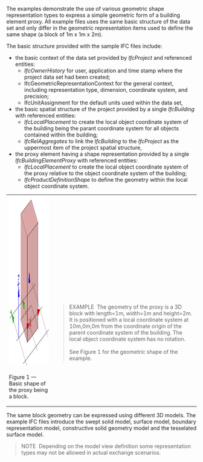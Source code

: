 The examples demonstrate the use of various geometric shape representation types to express a simple geometric form of a building element proxy. All example files uses the same basic structure of the data set and only differ in the geometric representation items used to define the same shape (a block of 1m x 1m x 2m).

The basic structure provided with the sample IFC files include:

* the basic context of the data set provided by _IfcProject_ and referenced entities: 
    *  _IfcOwnerHistory_ for user, application and time stamp where the project data set had been created; 
    *  IfcGeometricRepresentationContext for the general context, including representation type, dimension, coordinate system, and precision; 
    *  IfcUnitAssignment for the default units used within the data set, 
* the basic spatial structure of the project provided by a single _IfcBuilding_ with referenced entities: 
    *  _IfcLocalPlacement_ to create the local object coordinate system of the building being the parant coordinate system for all objects contained within the building; 
    *  _IfcRelAggregates_ to link the _IfcBuilding_ to the _IfcProject_ as the uppermost item of the project spatial structure, 
* the proxy element having a shape representation provided by a single _IfcBuildingElementProxy_ with referenced entities: 
    *  _IfcLocalPlacement_ to create the local object coordinate system of the proxy relative to the object coordinate system of the building; 
    *  _IfcProductDefinitionShape_ to define the geometry within the local object coordinate system. 

<table summary="basic shape">
  <tr>
    <td><img src="../../figures/examples/basic_shape_fig-1.png" width="500" height="450" alt="basic_shape_fig-1.png 8,1 KB"></td>
    <td style="vertical-align:bottom;">
  <blockquote class="example">
  EXAMPLE&nbsp; The geometry of the proxy is a 3D block with length=1m, width=1m and height=2m. It is positioned with a local coordinate system at 10m,0m,0m from the coordinate origin of the parent coordinate system of the building. The local object coordinate system has no rotation.<br>
  <br>
  See Figure 1 for the geometric shape of the example.
  </blockquote>
  </td>
 </tr>
 <tr style="height:20px;">
  <td>
  <p class="figure">
  Figure 1 &mdash; Basic shape of the proxy being a block.
  </p>
 </td>
 <td>
  &nbsp;
 </td>
</tr>
</table>

The same block geometry can be expressed using different 3D models. The example IFC files introduce the swept solid model, surface model, boundary representation model, constructive solid geometry model and the tesselated surface model.

> NOTE&nbsp; Depending on the model view definition some representation types may not be allowed in actual exchange scenarios.